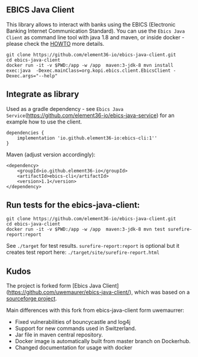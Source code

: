 ## EBICS Java Client 

This library allows to interact with banks using the EBICS (Electronic Banking Internet Communication Standard). You can use the `Ebics Java Client` as command line tool with java 1.8 and maven, or inside docker - please check the [HOWTO](HOWTO.md) more details. 

```
git clone https://github.com/element36-io/ebics-java-client.git
cd ebics-java-client
docker run -it -v $PWD:/app -w /app  maven:3-jdk-8 mvn install exec:java  -Dexec.mainClass=org.kopi.ebics.client.EbicsClient -Dexec.args="--help" 
```


## Integrate as library

Used as a gradle dependency - see `Ebics Java Service`(https://github.com/element36-io/ebics-java-service) for an example how to use the client. 

```
dependencies {
    implementation 'io.github.element36-io:ebics-cli:1''
}
```


Maven (adjust version accordingly): 


```
<dependency>
    <groupId>io.github.element36-io</groupId>
    <artifactId>ebics-cli</artifactId>
    <version>1.1</version>
</dependency>
```

## Run tests for the ebics-java-client: 

```
git clone https://github.com/element36-io/ebics-java-client.git
cd ebics-java-client
docker run -it -v $PWD:/app -w /app  maven:3-jdk-8 mvn test surefire-report:report

```

See `./target` for test results. `surefire-report:report` is optional but it creates test report here: `./target/site/surefire-report.html`


## Kudos

The project is forked form [Ebics Java Client] (https://github.com/uwemaurer/ebics-java-client/), 
which was based on a [sourceforge project](https://sourceforge.net/p/ebics/). 

Main differences with this fork from ebics-java-client form uwemaurrer: 

- Fixed vulnerabilities of bouncycastle and log4j
- Support for new commands used in Switzerland.
- Jar file in maven central repository.
- Docker image is automatically built from master branch on Dockerhub. 
- Changed documentation for usage with docker
